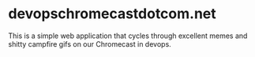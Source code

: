 # devopschromecastdotcom.net
This is a simple web application that cycles through excellent memes and shitty campfire gifs on our Chromecast in devops.
